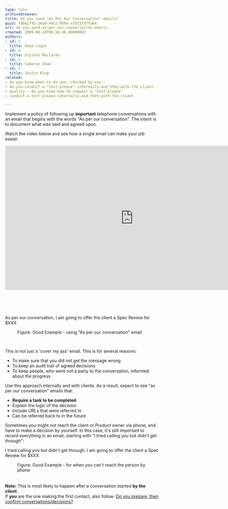 ```yaml
---
type: rule
archivedreason: 
title: Do you send "As Per Our Conversation" emails?
guid: f88e2745-24a0-4922-9bbe-ef831fd7fa64
uri: do-you-send-as-per-our-conversation-emails
created: 2009-08-18T06:58:46.0000000Z
authors:
- id: 1
  title: Adam Cogan
- id: 4
  title: Ulysses Maclaren
- id: 2
  title: Cameron Shaw
- id: 5
  title: Justin King
related:
- do-you-know-when-to-do-use-'checked-by-xxx'-
- do-you-conduct-a-"test-please"-internally-and-then-with-the-client
- quality---do-you-know-how-to-request-a-"test-please"
- conduct-a-test-please-internally-and-then-with-the-client

---
```



<p>​Implement a policy of following up 
   <strong>important</strong> telephone conversations with an email that begins with the words &quot;As per our conversation&quot;. The intent is to document what was said and agreed upon.</p><p>Watch the video below and see how a single email can make your job easier.</p><div class="ms-rtestate-read ms-rte-embedcode ms-rte-embedil ms-rtestate-notify"> <iframe width="840" height="473" frameborder="0" src="https&#58;//www.youtube.com/embed/falcO6smD_8?rel=0"></iframe>&#160;</div>​​ 
<br> 
<br><excerpt class='endintro'></excerpt><br>
<p class="ssw15-rteElement-GreyBox"><span class="ssw15-rteStyle-Highlight">As per our conversation,</span> I am going to offer the client a Spec Review for $XXX&#160;<br></p><dd class="ssw15-rteElement-FigureGood"> Figure&#58; Good Example - using &quot;As per our conversation&quot; email&#160;<br></dd><p><br></p><p>This is not just a 'cover my ass' email. This is for several reasons&#58;</p><ul><li>To make sure that you did not get the message wrong</li><li>To keep an audit trail of agreed decisions​<br></li><li>To keep people, who were not a party to the conversation,&#160;informed about the progress</li></ul><p>Use this approach internally and with clients. As a result, expect to see &quot;as per our conversation&quot; emails that&#58;</p><ul><li> 
      <strong>Require a task to be completed </strong></li><li>Explain&#160;the logic of the decision</li><li>Include URLs that&#160;were referred to</li><li>Can be referred back to in the future <br></li></ul><div><p class="ssw15-rteElement-P">Sometimes you might not&#160;reach the client or Product owner via phone, and have&#160;to make a decision by yourself. In this case, it's still important to record everything in an&#160;email, starting with &quot;I tried calling you but didn't get through&quot;&#58;&#160;<span></span><br></p><p class="ssw15-rteElement-GreyBox"><span class="ssw15-rteStyle-Highlight">I tried calling you but didn't get through.</span>&#160;I am going to offer the client a Spec Review for $XXX&#160;</p><dd class="ssw15-rteElement-FigureGood">Figure&#58; Good Example - for when you can't reach the person by phone&#160;</dd><span style="line-height&#58;21px;"><br></span></div><p> 
      <strong>Note&#58;</strong> This is most likely to happen after a conversation started <strong>by the client</strong>.<br>If <strong>you</strong> are the one making the first contact, also follow&#58; <a href="/Pages/PrepareAndConfirm.aspx">Do you prepare, then confirm conversations/decisions? </a><br></p>


